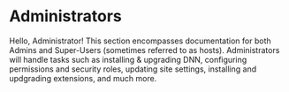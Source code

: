 # Administrators

Hello, Administrator! This section encompasses documentation for both Admins and Super-Users (sometimes referred to as hosts). Administrators will handle tasks such as installing & upgrading DNN, configuring permissions and security roles, updating site settings, installing and updgrading extensions, and much more.